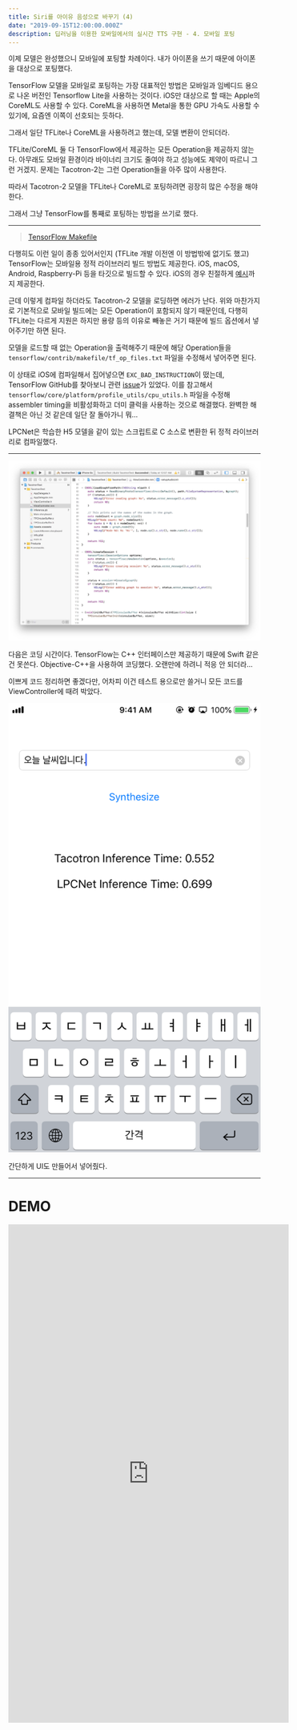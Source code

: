 ```yaml
---
title: Siri를 아이유 음성으로 바꾸기 (4)
date: "2019-09-15T12:00:00.000Z"
description: 딥러닝을 이용한 모바일에서의 실시간 TTS 구현 - 4. 모바일 포팅
---
```


이제 모델은 완성했으니 모바일에 포팅할 차례이다. 내가 아이폰을 쓰기 때문에 아이폰을 대상으로 포팅했다.

TensorFlow 모델을 모바일로 포팅하는 가장 대표적인 방법은 모바일과 임베디드 용으로 나온 버전인 Tensorflow Lite을 사용하는 것이다. iOS만 대상으로 할 때는 Apple의 CoreML도 사용할 수 있다. CoreML을 사용하면 Metal을 통한 GPU 가속도 사용할 수 있기에, 요즘엔 이쪽이 선호되는 듯하다.

그래서 일단 TFLite나 CoreML을 사용하려고 했는데, 모델 변환이 안되더라.

TFLite/CoreML 둘 다 TensorFlow에서 제공하는 모든 Operation을 제공하지 않는다. 아무래도 모바일 환경이라 바이너리 크기도 줄여야 하고 성능에도 제약이 따르니 그런 거겠지. 문제는 Tacotron-2는 그런 Operation들을 아주 많이 사용한다.

따라서 Tacotron-2 모델을 TFLite나 CoreML로 포팅하려면 굉장히 많은 수정을 해야 한다.

그래서 그냥 TensorFlow를 통째로 포팅하는 방법을 쓰기로 했다.

---

> [TensorFlow Makefile](https://github.com/tensorflow/tensorflow/tree/master/tensorflow/contrib/makefile)

다행히도 이런 일이 종종 있어서인지 (TFLite 개발 이전엔 이 방법밖에 없기도 했고) TensorFlow는 모바일용 정적 라이브러리 빌드 방법도 제공한다. iOS, macOS, Android, Raspberry-Pi 등을 타깃으로 빌드할 수 있다. iOS의 경우 친절하게 [예시](https://github.com/tensorflow/tensorflow/tree/master/tensorflow/examples/ios)까지 제공한다.

근데 이렇게 컴파일 하더라도 Tacotron-2 모델을 로딩하면 에러가 난다. 위와 마찬가지로 기본적으로 모바일 빌드에는 모든 Operation이 포함되지 않기 때문인데, 다행히 TFLite는 다르게 지원은 하지만 용량 등의 이유로 빼놓은 거기 때문에 빌드 옵션에서 넣어주기만 하면 된다.

모델을 로드할 때 없는 Operation을 출력해주기 때문에 해당 Operation들을 `tensorflow/contrib/makefile/tf_op_files.txt` 파일을 수정해서 넣어주면 된다.

이 상태로 iOS에 컴파일해서 집어넣으면 `EXC_BAD_INSTRUCTION`이 떴는데, TensorFlow GitHub를 찾아보니 관련 [issue](https://github.com/tensorflow/tensorflow/issues/29627)가 있었다. 이를 참고해서 `tensorflow/core/platform/profile_utils/cpu_utils.h` 파일을 수정해 assembler timing을 비활성화하고 더미 클럭을 사용하는 것으로 해결했다. 완벽한 해결책은 아닌 것 같은데 일단 잘 돌아가니 뭐...

LPCNet은 학습한 H5 모델을 같이 있는 스크립트로 C 소스로 변환한 뒤 정적 라이브러리로 컴파일했다.

---

![Tacotron Xcode](./images/xcode.jpg)

다음은 코딩 시간이다. TensorFlow는 C++ 인터페이스만 제공하기 때문에 Swift 같은 건 못쓴다. Objective-C++을 사용하여 코딩했다. 오랜만에 하려니 적응 안 되더라...

이쁘게 코드 정리하면 좋겠다만, 어차피 이건 테스트 용으로만 쓸거니 모든 코드를 ViewController에 때려 박았다.

![App Screenshot](./images/screenshot.png)

간단하게 UI도 만들어서 넣어줬다.

---

DEMO
=====

<iframe width="560" height="996" src="https://www.youtube.com/embed/gH7771yCgwI" frameborder="0" allow="accelerometer; autoplay; encrypted-media; gyroscope; picture-in-picture" allowfullscreen></iframe>

